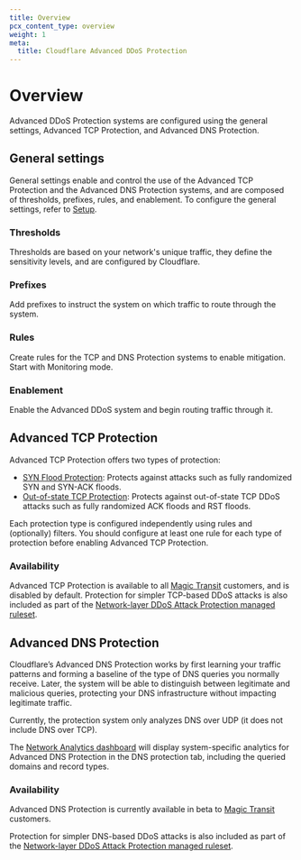 ```yaml
---
title: Overview
pcx_content_type: overview
weight: 1
meta:
  title: Cloudflare Advanced DDoS Protection
---
```


# Overview

Advanced DDoS Protection systems are configured using the general settings, Advanced TCP Protection, and Advanced DNS Protection.

## General settings

General settings enable and control the use of the Advanced TCP Protection and the Advanced DNS Protection systems, and are composed of thresholds, prefixes, rules, and enablement. To configure the general settings, refer to [Setup](/ddos-protection/advanced-ddos-systems/setup/).

### Thresholds

Thresholds are based on your network's unique traffic, they define the sensitivity levels, and are configured by Cloudflare.

### Prefixes

Add prefixes to instruct the system on which traffic to route through the system.

### Rules

Create rules for the TCP and DNS Protection systems to enable mitigation. Start with Monitoring mode.

### Enablement

Enable the Advanced DDoS system and begin routing traffic through it.

## Advanced TCP Protection

Advanced TCP Protection offers two types of protection:

- [SYN Flood Protection](/ddos-protection/advanced-ddos-systems/overview/advanced-tcp-protection/#syn-flood-protection): Protects against attacks such as fully randomized SYN and SYN-ACK floods.
- [Out-of-state TCP Protection](/ddos-protection/advanced-ddos-systems/overview/advanced-tcp-protection/#out-of-state-tcp-protection): Protects against out-of-state TCP DDoS attacks such as fully randomized ACK floods and RST floods.

Each protection type is configured independently using rules and (optionally) filters. You should configure at least one rule for each type of protection before enabling Advanced TCP Protection.

### Availability

Advanced TCP Protection is available to all [Magic Transit](/magic-transit/) customers, and is disabled by default. Protection for simpler TCP-based DDoS attacks is also included as part of the [Network-layer DDoS Attack Protection managed ruleset](/ddos-protection/managed-rulesets/network/).

## Advanced DNS Protection

Cloudflare’s Advanced DNS Protection works by first learning your traffic patterns and forming a baseline of the type of DNS queries you normally receive. Later, the system will be able to distinguish between legitimate and malicious queries, protecting your DNS infrastructure without impacting legitimate traffic.

Currently, the protection system only analyzes DNS over UDP (it does not include DNS over TCP).

The [Network Analytics dashboard](/analytics/network-analytics/) will display system-specific analytics for Advanced DNS Protection in the DNS protection tab, including the queried domains and record types.

### Availability

Advanced DNS Protection is currently available in beta to [Magic Transit](/magic-transit/) customers.

Protection for simpler DNS-based DDoS attacks is also included as part of the [Network-layer DDoS Attack Protection managed ruleset](/ddos-protection/managed-rulesets/network/).
